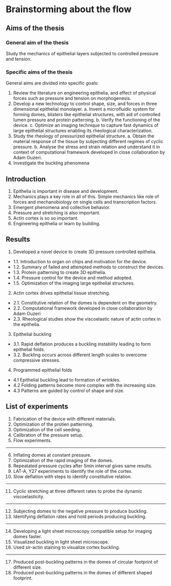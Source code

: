 # Brainstorming about the flow

## Aims of the thesis

### General aim of the thesis

Study the mechanics of epithelial layers subjected to controlled pressure and tension.

### Specific aims of the thesis

General aims are divided into specific goals:

1. Review the literature on engineering epithelia, and effect of physical forces such as pressure and tension on morphogenesis.
2. Develop a new technology to control shape, size, and forces in three dimensional epithelial monolayer.
  a. Invent a microfluidic system for forming domes, blisters like epithelial structures, with aid of controlled lumen pressure and protein patterning.
  b. Verify the functioning of the device.
  c. Optimize an imaging technique to capture fast dynamics of large epithelial structures enabling its rheological characterization.
3. Study the rheology of pressurized epithelial structure.
  a. Obtain the material response of the tissue by subjecting different regimes of cyclic pressure.
  b. Analyse the stress and strain relation and understand it in context of computational framework developed in close collaboration by Adam Ouzeri.
4. Investigate the buckling phenomena

## Introduction

1. Epithelia is important in disease and development.
2. Mechanics plays a key role in all of this. Simple mechanics like role of forces and mechanobiology on single cells and transcription factors.
3. Emergent phenomena and collective behavior.
4. Pressure and stretching is also important.
5. Actin cortex is so so important.
6. Engineering epithelia or learn by building.

## Results

1. Developed a novel device to create 3D pressure controlled epithelia.
  * 1.1. Introduction to organ on chips and motivation for the device.
  * 1.2. Summary of failed and attempted methods to construct the devices.
  * 1.3. Protein patterning to create 3D epithelia.
  * 1.4. Pressure control for the device and method adopted.
  * 1.5. Optimization of the imaging large epithelial structures.

2. Actin cortex drives epithelial tissue stretching.
  * 2.1. Constitutive relation of the domes is dependent on the geometry.
  * 2.2. Computational framework developed in close collaboration by Adam Ouzeri
  * 2.3. Rheological studies show the viscoelastic nature of actin cortex in the epithelia.

3. Epithelial buckling
  * 3.1. Rapid deflation produces a buckling instability leading to form epithelial folds.
  * 3.2. Buckling occurs across different length scales to overcome compressive stresses.

4. Programmed epithelial folds
  * 4.1 Epithelial buckling lead to formation of wrinkles.
  * 4.2 Folding patterns become more complex with the increasing size.
  * 4.3 Patterns are guided by control of shape and size.
  
## List of experiments

1. Fabrication of the device with different materials.
2. Optimization of the protien patterning.
3. Optimization of the cell seeding.
4. Calibration of the pressure setup.
5. Flow experiments.
---

6. Inflating domes at constant pressure.
7. Optimization of the rapid imaging of the domes.
8. Repeatated pressure cycles after 5min interval gives same results.
9. LAT-A, Y27 experiments to identify the role of the cortex.
10. Slow deflation with steps to identify constitutive relation.
---

11. Cyclic stretching at three different rates to probe the dynamic viscoelasticity.
---

12. Subjecting domes to the negative pressure to produce buckling.
13. Identifying deflation rates and hold periods producing buckling.
---

14. Developing a light sheet microscopy compatible setup for imaging domes faster.
15. Visualized buckling in light sheet microscope.
16. Used sir-actin staining to visualize cortex buckling.
---

17. Produced post-buckling patterns in the domes of circular footprint of different size.
18. Produced post-buckling patterns in the domes of different shaped footprint.


